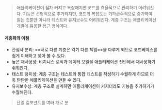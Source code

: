 > 애플리케이션이 점차 커지고 복잡해지면 코드를 효율적으로 관리하기 어려워진다.
> 기능은 선형적으로 추가되지만, 코드의 복잡도는 기하급수적으로 증가하여 읽는 것뿐만 아니라 테스트와 유지보수도 어려워진다. 계층 구조는 애플리케이션 개발에 유용한 접근 방식이다.

#### 계층화의 이점

- 관심사 분리: ==서로 다른 계층은 각기 다른 책임==을 다루게 되므로 코드베이스를 쉽게 이해하고 찾아 볼 수 있다.
- 높은 재사용성: 비지니스 로직과 데이터 모델을 애플리케이션 전반에서 재사용하기 쉬워진다.
- 테스트 용이성: 계층 구조는 테스트와 통합 테스트를 작성하기 수월하게 하므로 더욱 탄탄한 애플리케이션을 만들 수 있다.
- 유지보수성: 계층 구조로 설계하면 애플리케이션이 커지더라도 기능을 추가하기가 수월해진다.

> 단일 컴포넌트를 여러 개로 분